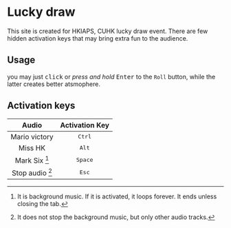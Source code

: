 # Lucky draw

This site is created for HKIAPS, CUHK lucky draw event.
There are few hidden activation keys that may bring extra fun to the audience.

## Usage

you may just <kbd>click</kbd> or _press and hold_ <kbd>Enter</kbd> to the `Roll` button, while the latter creates better atsmophere.

## Activation keys

|       Audio        |  Activation Key  |
| :----------------: | :--------------: |
|   Mario victory    | <kbd>Ctrl</kdb>  |
|      Miss HK       |  <kbd>Alt</kbd>  |
|  Mark Six [^bgm]   | <kbd>Space</kbd> |
| Stop audio [^stop] |  <kbd>Esc</kbd>  |

[^bgm]: It is background music. If it is activated, it loops forever. It ends unless closing the tab.
[^stop]: It does not stop the background music, but only other audio tracks.
